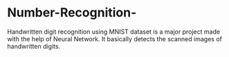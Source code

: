 # Number-Recognition-
Handwritten digit recognition using MNIST dataset is a major project made with the help of Neural Network. It basically detects the scanned images of handwritten digits. 
